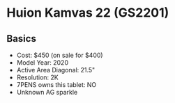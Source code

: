# Huion Kamvas 22 (GS2201)

## Basics

* Cost: $450 (on sale for $400)
* Model Year: 2020
* Active Area Diagonal: 21.5"
* Resolution: 2K
* 7PENS owns this tablet: NO
* Unknown AG sparkle

